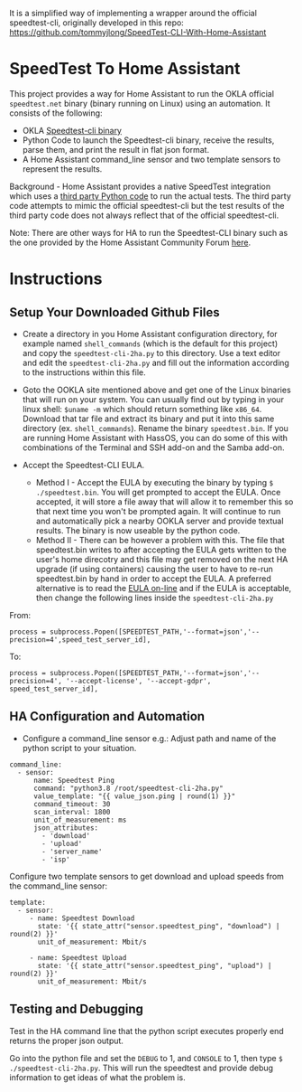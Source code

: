 It is a simplified way of implementing a wrapper around the official speedtest-cli, originally developed in this repo:
https://github.com/tommyjlong/SpeedTest-CLI-With-Home-Assistant

# SpeedTest To Home Assistant
This project provides a way for Home Assistant to run the OKLA official `speedtest.net` binary (binary running on Linux) using an automation.  It consists of the following:
* OKLA [Speedtest-cli binary](https://www.speedtest.net/apps/cli)
* Python Code to launch the Speedtest-cli binary, receive the results, parse them, and print the result in flat json format.
* A Home Assistant command_line sensor and two template sensors to represent the results.

Background - Home Assistant provides a native SpeedTest integration which uses a [third party Python code](https://github.com/sivel/speedtest-cli) to run the actual tests.  The third party code attempts to mimic the official speedtest-cli but the test results of the third party code does not always reflect that of the official speedtest-cli.  

Note: There are other ways for HA to run the Speedtest-CLI binary such as the one provided by the Home Assistant Community Forum [here](https://community.home-assistant.io/t/add-the-official-speedtest-cli/161915/15).

# Instructions

## Setup Your Downloaded Github Files
* Create a directory in you Home Assistant configuration directory, for example named `shell_commands` (which is the default for this project) and copy the `speedtest-cli-2ha.py` to this directory.  Use a text editor and edit the `speedtest-cli-2ha.py` and fill out the information according to the instructions within this file.

* Goto the OOKLA site mentioned above and get one of the Linux binaries that will run on your system.  You can usually find out by typing in your linux shell: `$uname -m`  which should return something like `x86_64`.  Download that tar file and extract its binary and put it into this same directory (ex. `shell_commands`).  Rename the binary `speedtest.bin`.  If you are running Home Assistant with HassOS, you can do some of this with combinations of the Terminal and SSH add-on and the Samba add-on.

* Accept the Speedtest-CLI EULA. 
  * Method I - Accept the EULA by executing the binary by typing `$ ./speedtest.bin`.  You will get prompted to accept the EULA.  Once accepted, it will store a file away that will allow it to remember this so that next time you won't be prompted again.  It will continue to run and automatically pick a nearby OOKLA server and provide textual results.  The binary is now useable by the python code.
  * Method II - There can be however a problem with this. The file that speedtest.bin writes to after accepting the EULA gets written to the user's home direcotry and  this file may get removed on the next HA upgrade (if using containers) causing the user to have to re-run speedtest.bin by hand in order to accept the EULA.  A preferred alternative is to read the [EULA on-line](https://www.speedtest.net/about/eula) and if the EULA is acceptable, then change the following lines inside the `speedtest-cli-2ha.py` <br/>

From:
```
process = subprocess.Popen([SPEEDTEST_PATH,'--format=json','--precision=4',speed_test_server_id],
```
To:
```
process = subprocess.Popen([SPEEDTEST_PATH,'--format=json','--precision=4', '--accept-license', '--accept-gdpr', speed_test_server_id],
```

## HA Configuration and Automation
* Configure a command_line sensor e.g.: Adjust path and name of the python script to your situation.
```
command_line:
  - sensor:
      name: Speedtest Ping
      command: "python3.8 /root/speedtest-cli-2ha.py"
      value_template: "{{ value_json.ping | round(1) }}"
      command_timeout: 30
      scan_interval: 1800
      unit_of_measurement: ms
      json_attributes:
        - 'download'
        - 'upload'
        - 'server_name'
        - 'isp'
```
Configure two template sensors to get download and upload speeds from the command_line sensor:
```
template:
  - sensor:
     - name: Speedtest Download
       state: '{{ state_attr("sensor.speedtest_ping", "download") | round(2) }}'
       unit_of_measurement: Mbit/s
 
     - name: Speedtest Upload
       state: '{{ state_attr("sensor.speedtest_ping", "upload") | round(2) }}'
       unit_of_measurement: Mbit/s
```

## Testing and Debugging
Test in the HA command line that the python script executes properly end returns the proper json output.

Go into the python file and set the `DEBUG` to 1, and `CONSOLE` to 1, then type `$ ./speedtest-cli-2ha.py`.  This will run the speedtest and provide debug information to get ideas of what the problem is.  
